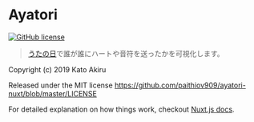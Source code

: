# Ayatori

[![GitHub license](https://img.shields.io/github/license/paithiov909/ayatori-app.svg)](https://github.com/paithiov909/ayatori-app/blob/master/LICENSE)

> [うたの日](http://utanohi.everyday.jp/)で誰が誰にハートや音符を送ったかを可視化します。

Copyright (c) 2019 Kato Akiru

Released under the MIT license https://github.com/paithiov909/ayatori-nuxt/blob/master/LICENSE

For detailed explanation on how things work, checkout [Nuxt.js docs](https://nuxtjs.org).

